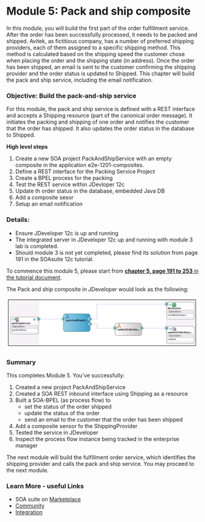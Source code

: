 # Module 5: Pack and ship composite

In this module, you will build the first part of the order fulfillment service. After the order has been successfully processed, it needs to be packed and shipped. Avitek, as fictitious company, has a number of preferred shipping providers, each of them assigned to a specific shipping method. This method is calculated based on the shipping speed the customer chose when placing the order and the shipping state (in address).
Once the order has been shipped, an email is sent to the customer confirming the shipping provider and the order status is updated to Shipped.
This chapter will build the pack and ship service, including the email notification.

### **Objective**: Build the pack-and-ship service
For this module, the pack and ship service is defined with a REST interface and accepts a Shipping resource (part of the canonical order message). It initiates the packing and shipping of one order and notifies the customer that the order has shipped. It also updates the order status in the database to Shipped.

**High level steps**

1. Create a new SOA project PackAndShipService with an empty composite in the application e2e-1201-composites.
2. Define a REST interface for the Packing Service Project
3. Create a BPEL process for the packing
4. Test the REST service within JDevloper 12c
5. Update th order status in the database, embedded Java DB
6. Add a composite sesor
7. Setup an email notification

### **Details:**

- Ensure JDeveloper 12c is up and running
- The integrated server in JDeveloper 12c up and running with module 3 lab is completed.
- Should module 3 is not yet completed, please find its solution from page 191 in the SOAsuite 12c tutorial.
  
To commence this module 5, please start from <ins> **chapter 5, page 191 to 253** in the tutorial document</ins>.

The Pack and ship composite in JDeveloper would look as the following:

![](images/5/PackShipService.png)


### **Summary**

This completes Module 5. You've successfully:

1. Created a new project PackAndShipService
2. Created a SOA REST inbound interface using Shipping as a resource
3. Built a SOA-BPEL (as process flow) to
   * set the status of the order shipped
   * update the status of the order
   * send an email to the customer that the order has been shipped
4. Add a composite sensor fo the ShippingProvider
5. Tested the service in JDeveloper
6. Inspect the process flow instance being tracked in the enterprise manager

 The next module will build the fulfillment order service, which identifies the shipping provider and calls the pack and ship service. You may proceed to the next module.

<!--[Click here to navigate to Module 6](6-order-fullfilment.md) -->

### **Learn More - useful Links** ###

- SOA suite on  <a href="https://cloudmarketplace.oracle.com/marketplace/en_US/listing/70268091"> Marketplace  </a>
- <a href="https://cloudcustomerconnect.oracle.com/"> Community </a>
- <a href="https://www.oracle.com/middleware/technologies/soasuite.html"> Integration</a>
